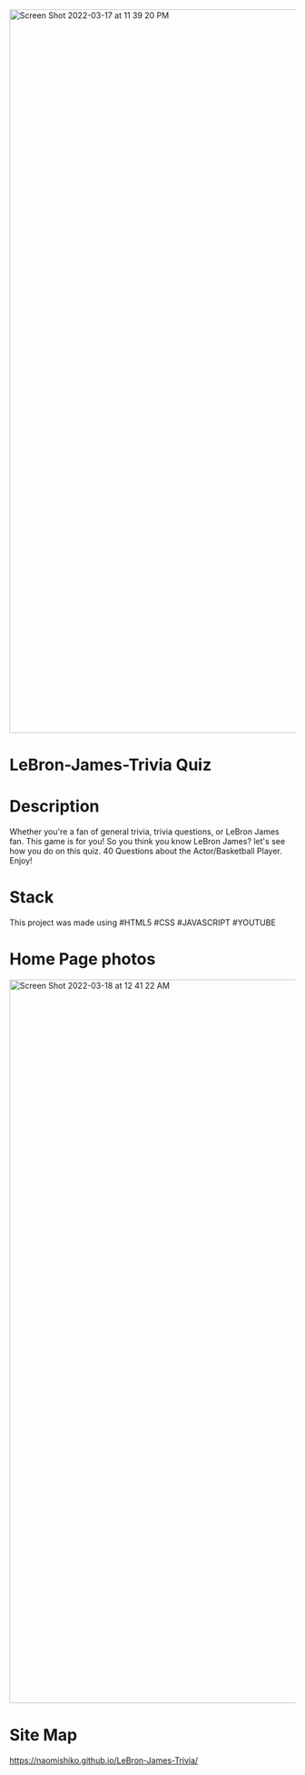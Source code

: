 
<img width="1274" alt="Screen Shot 2022-03-17 at 11 39 20 PM" src="https://user-images.githubusercontent.com/98294096/158950653-8bccaa4f-5f83-4de2-8a32-55de1fdbf7c6.png">


# LeBron-James-Trivia Quiz

# Description

Whether you're a fan of general trivia, trivia questions, or LeBron James fan. This game is for you! 
So you think you know LeBron James? let's see how you do on this quiz.
40 Questions about the Actor/Basketball Player. Enjoy!


# Stack

This project was made using
#HTML5 #CSS #JAVASCRIPT #YOUTUBE

# Home Page photos
<img width="1274" alt="Screen Shot 2022-03-18 at 12 41 22 AM" src="https://user-images.githubusercontent.com/98294096/158957909-28ec48f3-d970-40ab-b1a7-3aa00a31c30b.png">



# Site Map

https://naomishiko.github.io/LeBron-James-Trivia/
